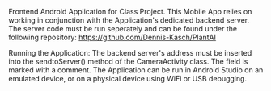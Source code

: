 Frontend Android Application for Class Project. 
This Mobile App relies on working in conjunction with the Application's dedicated backend server. The server code must be run seperately and can be found under the following repository: https://github.com/Dennis-Kasch/PlantAI

Running the Application:
The backend server's address must be inserted into the sendtoServer() method of the CameraActivity class. The field is  marked with a comment. The Application can be run in Android Studio on an emulated device, or on a physical device using WiFi or USB debugging.

